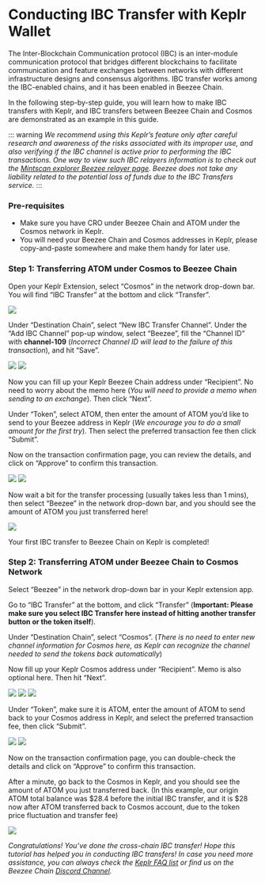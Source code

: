 # Conducting IBC Transfer with Keplr Wallet

The Inter-Blockchain Communication protocol (IBC) is an inter-module communication protocol that bridges different blockchains to facilitate communication and feature exchanges between networks with different infrastructure designs and consensus algorithms. IBC transfer works among the IBC-enabled chains, and it has been enabled in Beezee Chain.

In the following step-by-step guide, you will learn how to make IBC transfers with Keplr, and IBC transfers between Beezee Chain and Cosmos are demonstrated as an example in this guide.  

::: warning
*We recommend using this Keplr’s feature only after careful research and awareness of the risks associated with its improper use, and also verifying if the IBC channel is active prior to performing the IBC transactions. One way to view such IBC relayers information is to check out the [Mintscan explorer Beezee relayer page](https://www.mintscan.io/crypto-org/relayers). Beezee does not take any liability related to the potential loss of funds due to the IBC Transfers service.*
:::

### Pre-requisites
- Make sure you have CRO under Beezee Chain and ATOM under the Cosmos network in Keplr. 
- You will need your Beezee Chain and Cosmos addresses in Keplr, please copy-and-paste somewhere and make them handy for later use.

### Step 1: Transferring ATOM under Cosmos to Beezee Chain
Open your Keplr Extension, select “Cosmos” in the network drop-down bar.
You will find “IBC Transfer” at the bottom and click “Transfer”. 

<img src="./assets/keplr_wallet/IBC-s1-1.png" />

Under “Destination Chain”, select “New IBC Transfer Channel”.
Under the “Add IBC Channel” pop-up window, select “Beezee”, fill the “Channel ID” with **channel-109** (*Incorrect Channel ID will lead to the failure of this transaction*), and hit “Save”.


<img src="./assets/keplr_wallet/IBC-s1-2.png" />
<img src="./assets/keplr_wallet/IBC-s1-3.png" />

Now you can fill up your Keplr Beezee Chain address under “Recipient”. No need to worry about the memo here (*You will need to provide a memo when sending to an exchange*). Then click “Next”.

Under “Token”, select ATOM, then enter the amount of ATOM you’d like to send to your Beezee address in Keplr (*We encourage you to do a small amount for the first try*). Then select the preferred transaction fee then click “Submit”.

Now on the transaction confirmation page, you can review the details, and click on “Approve” to confirm this transaction. 

<img src="./assets/keplr_wallet/IBC-s1-4.png" />
<img src="./assets/keplr_wallet/IBC-s1-5.png" />

Now wait a bit for the transfer processing (usually takes less than 1 mins), then select “Beezee” in the network drop-down bar, and you should see the amount of ATOM you just transferred here!

<img src="./assets/keplr_wallet/IBC-s1-6.png" />

Your first IBC transfer to Beezee Chain on Keplr is completed! 



### Step 2: Transferring ATOM under Beezee Chain to Cosmos Network

Select “Beezee” in the network drop-down bar in your Keplr extension app. 

Go to “IBC Transfer” at the bottom, and click “Transfer” (**Important: Please make sure you select IBC Transfer here instead of hitting another transfer button or the token itself**).

Under “Destination Chain”, select “Cosmos”.
(*There is no need to enter new channel information for Cosmos here, as Keplr can recognize the channel needed to send the tokens back automatically*)

Now fill up your Keplr Cosmos address under “Recipient”. Memo is also optional here. Then hit “Next”.

<img src="./assets/keplr_wallet/IBC-s2-1.png" />
<img src="./assets/keplr_wallet/IBC-s2-2.png" />
<img src="./assets/keplr_wallet/IBC-s2-3.png" />

Under “Token”, make sure it is ATOM, enter the amount of ATOM to send back to your Cosmos address in Keplr, and select the preferred transaction fee, then click “Submit”.

<img src="./assets/keplr_wallet/IBC-s2-4.png" />
<img src="./assets/keplr_wallet/IBC-s2-5.png" />

Now on the transaction confirmation page, you can double-check the details and click on “Approve” to confirm this transaction. 

After a minute, go back to the Cosmos in Keplr, and you should see the amount of ATOM you just transferred back. 
(In this example, our origin ATOM total balance was $28.4 before the initial IBC transfer, and it is $28 now after ATOM transferred back to Cosmos account, due to the token price fluctuation and transfer fee)

<img src="./assets/keplr_wallet/IBC-s2-6.png" />

*Congratulations! You’ve done the cross-chain IBC transfer! Hope this tutorial has helped you in conducting IBC transfers! In case you need more assistance, you can always check the [Keplr FAQ list](https://faq.keplr.app/) or find us on the Beezee Chain [Discord Channel](https://discord.com/invite/pahqHz26q4).*
